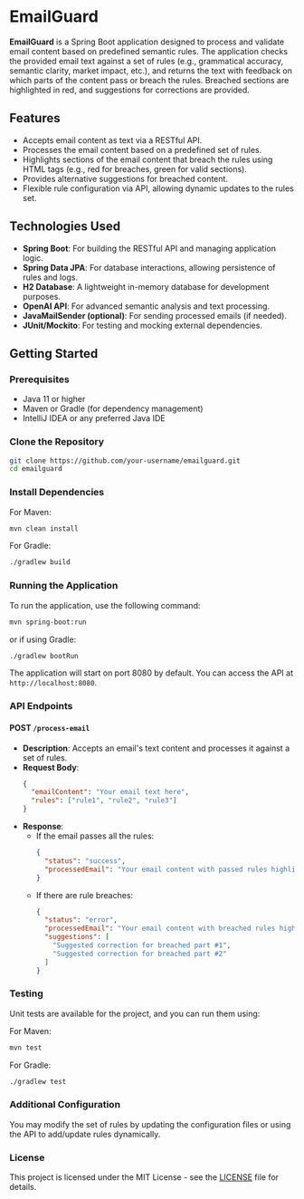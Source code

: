 # EmailGuard

**EmailGuard** is a Spring Boot application designed to process and validate email content based on predefined semantic rules. The application checks the provided email text against a set of rules (e.g., grammatical accuracy, semantic clarity, market impact, etc.), and returns the text with feedback on which parts of the content pass or breach the rules. Breached sections are highlighted in red, and suggestions for corrections are provided.

## Features
- Accepts email content as text via a RESTful API.
- Processes the email content based on a predefined set of rules.
- Highlights sections of the email content that breach the rules using HTML tags (e.g., red for breaches, green for valid sections).
- Provides alternative suggestions for breached content.
- Flexible rule configuration via API, allowing dynamic updates to the rules set.

## Technologies Used
- **Spring Boot**: For building the RESTful API and managing application logic.
- **Spring Data JPA**: For database interactions, allowing persistence of rules and logs.
- **H2 Database**: A lightweight in-memory database for development purposes.
- **OpenAI API**: For advanced semantic analysis and text processing.
- **JavaMailSender (optional)**: For sending processed emails (if needed).
- **JUnit/Mockito**: For testing and mocking external dependencies.

## Getting Started

### Prerequisites
- Java 11 or higher
- Maven or Gradle (for dependency management)
- IntelliJ IDEA or any preferred Java IDE

### Clone the Repository
```bash
git clone https://github.com/your-username/emailguard.git
cd emailguard
```

### Install Dependencies
For Maven:
```bash
mvn clean install
```
For Gradle:
```bash
./gradlew build
```

### Running the Application
To run the application, use the following command:
```bash
mvn spring-boot:run
```
or if using Gradle:
```bash
./gradlew bootRun
```

The application will start on port 8080 by default. You can access the API at `http://localhost:8080`.

### API Endpoints
#### POST `/process-email`
- **Description**: Accepts an email's text content and processes it against a set of rules.
- **Request Body**:
  ```json
  {
    "emailContent": "Your email text here",
    "rules": ["rule1", "rule2", "rule3"]
  }
  ```
- **Response**:
  - If the email passes all the rules:
    ```json
    {
      "status": "success",
      "processedEmail": "Your email content with passed rules highlighted in green."
    }
    ```
  - If there are rule breaches:
    ```json
    {
      "status": "error",
      "processedEmail": "Your email content with breached rules highlighted in red.",
      "suggestions": [
        "Suggested correction for breached part #1",
        "Suggested correction for breached part #2"
      ]
    }
    ```

### Testing
Unit tests are available for the project, and you can run them using:

For Maven:
```bash
mvn test
```

For Gradle:
```bash
./gradlew test
```

### Additional Configuration
You may modify the set of rules by updating the configuration files or using the API to add/update rules dynamically.

### License
This project is licensed under the MIT License - see the [LICENSE](LICENSE) file for details.
